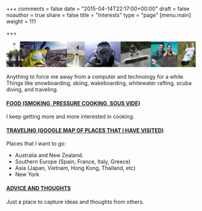 +++
comments = false
date = "2015-04-14T22:17:00+00:00"
draft = false
noauthor = true
share = false
title = "Interests"
type = "page"
[menu.main]
weight = 111

+++

![](/img/banner.png)

Anything to force me away from a computer and technology for a while. Things like snowboarding, skiing, wakeboarding, whitewater rafting, scuba diving, and traveling.

#### [FOOD (SMOKING, PRESSURE COOKING, SOUS VIDE)](https://tbro28.github.io/cook/)

I keep getting more and more interested in cooking.

#### [TRAVELING (GOOGLE MAP OF PLACES THAT I HAVE VISITED)](https://www.google.com/maps/d/edit?mid=zCuus7Nm34oo.kQq81iFuqqfA&usp=sharing)

Places that I want to go:
 * Australia and New Zealand.
 * Southern Europe (Spain, France, Italy, Greece)
 * Asia (Japan, Vietnam, Hong Kong, Thailand, etc)
 * New York

#### [ADVICE AND THOUGHTS](https://tbro28.github.io/thoughts/)
Just a place to capture ideas and thoughts from others.
